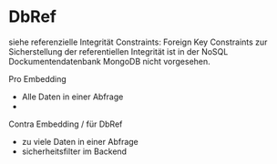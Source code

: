 DbRef
=====

siehe referenzielle Integrität Constraints:
Foreign Key Constraints zur Sicherstellung der referentiellen Integrität ist in der NoSQL Dockumentendatenbank MongoDB nicht vorgesehen.

Pro Embedding
- Alle Daten in einer Abfrage
- 



Contra Embedding / für DbRef
- zu viele Daten in einer Abfrage
- sicherheitsfilter im Backend 